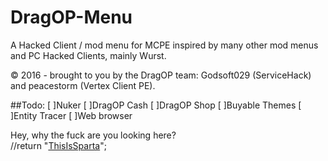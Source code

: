 # DragOP-Menu
A Hacked Client / mod menu for MCPE inspired by many other mod menus and PC Hacked Clients, mainly Wurst.

© 2016 - brought to you by the DragOP team: Godsoft029 (ServiceHack) and peacestorm (Vertex Client PE).

##Todo:
[ ]Nuker
[ ]DragOP Cash
[ ]DragOP Shop
[ ]Buyable Themes
[ ]Entity Tracer
[ ]Web browser


Hey, why the fuck are you looking here?  
//return "[ThisIsSparta](https://github.com/zhuowei/MCPELauncher/commit/20bc9669cee8555afb6f20ce77dac8507650811f#commitcomment-17494262)";
